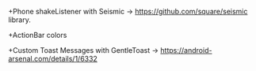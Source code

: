 +Phone shakeListener with Seismic -> https://github.com/square/seismic library.

+ActionBar colors

+Custom Toast Messages with GentleToast -> https://android-arsenal.com/details/1/6332
